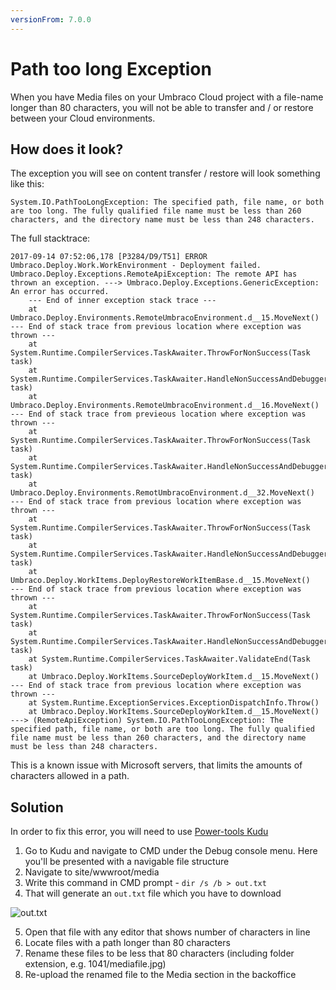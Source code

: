 ```yaml
---
versionFrom: 7.0.0
---
```


# Path too long Exception

When you have Media files on your Umbraco Cloud project with a file-name longer than 80 characters, you will not be able to transfer and / or restore between your Cloud environments.

## How does it look?

The exception you will see on content transfer / restore will look something like this:

`System.IO.PathTooLongException: The specified path, file name, or both are too long. The fully qualified file name must be less than 260 characters, and the directory name must be less than 248 characters.`

The full stacktrace:
```
2017-09-14 07:52:06,178 [P3284/D9/T51] ERROR Umbraco.Deploy.Work.WorkEnvironment - Deployment failed.
Umbraco.Deploy.Exceptions.RemoteApiException: The remote API has thrown an exception. ---> Umbraco.Deploy.Exceptions.GenericException: An error has occurred.
    --- End of inner exception stack trace ---
    at Umbraco.Deploy.Environments.RemoteUmbracoEnvironment.d__15.MoveNext()
--- End of stack trace from previous location where exception was thrown ---
    at System.Runtime.CompilerServices.TaskAwaiter.ThrowForNonSuccess(Task task)
    at System.Runtime.CompilerServices.TaskAwaiter.HandleNonSuccessAndDebuggerNotification(Task task)
    at Umbraco.Deploy.Environments.RemoteUmbracoEnvironment.d__16.MoveNext()
--- End of stack trace from previeous location where exception was thrown ---
    at System.Runtime.CompilerServices.TaskAwaiter.ThrowForNonSuccess(Task task)
    at System.Runtime.CompilerServices.TaskAwaiter.HandleNonSuccessAndDebuggerNotification(Task task)
    at Umbraco.Deploy.Environments.RemotUmbracoEnvironment.d__32.MoveNext()
--- End of stack trace from previous location where exception was thrown ---
    at System.Runtime.CompilerServices.TaskAwaiter.ThrowForNonSuccess(Task task)
    at System.Runtime.CompilerServices.TaskAwaiter.HandleNonSuccessAndDebuggerNotification(Task task)
    at Umbraco.Deploy.WorkItems.DeployRestoreWorkItemBase.d__15.MoveNext()
--- End of stack trace from previous location where exception was thrown ---
    at System.Runtime.CompilerServices.TaskAwaiter.ThrowForNonSuccess(Task task)
    at System.Runtime.CompilerServices.TaskAwaiter.HandleNonSuccessAndDebuggerNotification(Task task)
    at System.Runtime.CompilerServices.TaskAwaiter.ValidateEnd(Task task)
    at Umbraco.Deploy.WorkItems.SourceDeployWorkItem.d__15.MoveNext()
--- End of stack trace from previous location where exception was thrown ---
    at System.Runtime.ExceptionServices.ExceptionDispatchInfo.Throw()
    at Umbraco.Deploy.WorkItems.SourceDeployWorkItem.d__15.MoveNext()
---> (RemoteApiException) System.IO.PathTooLongException: The specified path, file name, or both are too long. The fully qualified file name must be less than 260 characters, and the directory name must be less than 248 characters.
```

This is a known issue with Microsoft servers, that limits the amounts of characters allowed in a path.

## Solution
In order to fix this error, you will need to use [Power-tools Kudu](../../../Set-up/Power-tools/)
1. Go to Kudu and navigate to CMD under the Debug console menu. Here you'll be presented with a navigable file structure
2. Navigate to site/wwwroot/media
3. Write this command in CMD prompt - ```dir /s /b > out.txt```
4. That will generate an ```out.txt``` file which you have to download

![out.txt](images/out-txt.jpg)

5. Open that file with any editor that shows number of characters in line
6. Locate files with a path longer than 80 characters
7. Rename these files to be less that 80 characters (including folder extension, e.g. 1041/mediafile.jpg)
8. Re-upload the renamed file to the Media section in the backoffice
